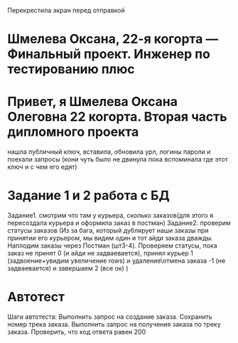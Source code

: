 Перекрестила экран перед отправкой
# Шмелева Оксана, 22-я когорта — Финальный проект. Инженер по тестированию плюс
# Привет, я Шмелева Оксана Олеговна 22 когорта. Вторая часть дипломного проекта
нашла публичный ключ, вставила, обновила урл, логины пароли и поехали запросы (кони чуть было не двинула пока вспоминала где этот ключ и с чем его едят)
# Задание 1 и 2 работа с БД
 Задание1. смотрим что там у курьера, сколько заказов(для этого я пересоздала курьера и оформила заказ в постман)
 Задание2. проверим статусы заказов (Из за бага, который дублирует наши заказы при принятии его курьером, мы видим один и тот айди заказа дважды. Наплодим заказы через Постман (шт3-4). Проверяем статусы, пока заказ не принят 0 (и айди не задваевается), принял курьер 1 (задвоение+увидим увеличение rows) и удаление\отмена заказа -1 (не задваевается) и завершаем 2 (все ок) )
 

# Автотест 
Шаги автотеста:
Выполнить запрос на создание заказа.
Сохранить номер трека заказа.
Выполнить запрос на получения заказа по треку заказа.
Проверить, что код ответа равен 200
